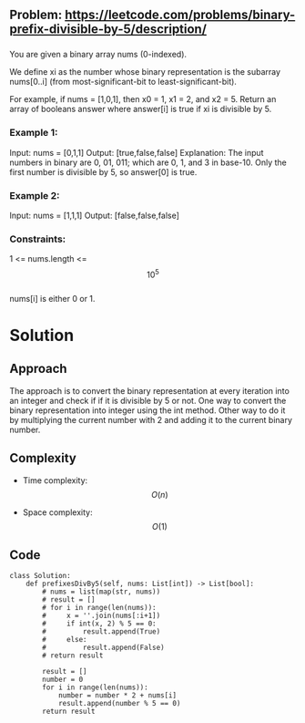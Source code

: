 ## Problem: https://leetcode.com/problems/binary-prefix-divisible-by-5/description/
### 
You are given a binary array nums (0-indexed).

We define xi as the number whose binary representation is the subarray nums[0..i] (from most-significant-bit to least-significant-bit).

For example, if nums = [1,0,1], then x0 = 1, x1 = 2, and x2 = 5.
Return an array of booleans answer where answer[i] is true if xi is divisible by 5.

 

### Example 1:
Input: nums = [0,1,1]
Output: [true,false,false]
Explanation: The input numbers in binary are 0, 01, 011; which are 0, 1, and 3 in base-10.
Only the first number is divisible by 5, so answer[0] is true.

### Example 2:
Input: nums = [1,1,1]
Output: [false,false,false]

### Constraints:
1 <= nums.length <= $$10^5$$ \
nums[i] is either 0 or 1.

# Solution
## Approach
The approach is to convert the binary representation at every iteration into an integer and check if if it is divisible by 5 or not.
One way to convert the binary representation into integer using the int method. Other way to do it by multiplying the current number with 2 and adding it to the current binary number.
## Complexity
- Time complexity:
$$O(n)$$

- Space complexity:
$$O(1)$$

## Code
```python3 []
class Solution:
    def prefixesDivBy5(self, nums: List[int]) -> List[bool]:
        # nums = list(map(str, nums))
        # result = []
        # for i in range(len(nums)):
        #     x = ''.join(nums[:i+1])
        #     if int(x, 2) % 5 == 0:
        #         result.append(True)
        #     else:
        #         result.append(False)
        # return result

        result = []
        number = 0
        for i in range(len(nums)):
            number = number * 2 + nums[i]
            result.append(number % 5 == 0)
        return result
```
